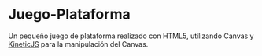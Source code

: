 # Juego-Plataforma
Un pequeño juego de plataforma realizado con HTML5, utilizando Canvas y [KineticJS](http://kineticjs.com) 
para la manipulación del Canvas.


